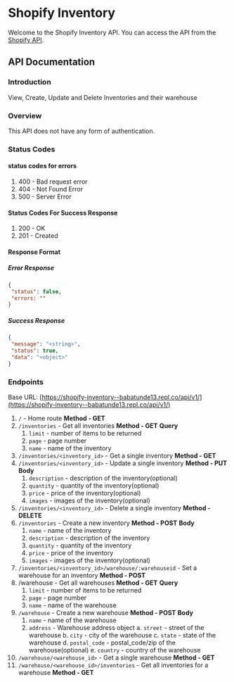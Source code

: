# Shopify Inventory

Welcome to the Shopify Inventory API. You can access the API from the [Shopify API](https://shopify-inventory--babatunde13.repl.co/).

## API Documentation

### Introduction

View, Create, Update and Delete Inventories and their warehouse

### Overview

This API does not have any form of authentication.

### Status Codes

#### status codes for errors

1. 400 - Bad request error
2. 404 - Not Found Error
3. 500 - Server Error

#### Status Codes For Success Response

1. 200 - OK
2. 201 - Created

#### Response Format

##### Error Response

```json
{
 "status": false,
 "errors: ""
}
```

##### Success Response

```json
{
 "message": "<string>",
 "status": true,
 "data": "<object>"
}
```

### Endpoints

Base URL: [https://shopify-inventory--babatunde13.repl.co/api/v1/](https://shopify-inventory--babatunde13.repl.co/api/v1/)

1. `/` - Home route
    **Method - GET**
2. `/inventories` - Get all inventories
    **Method - GET**
    **Query**
    1. `limit` - number of items to be returned
    2. `page` - page number
    3. `name` - name of the inventory
3. `/inventories/<inventory_id>` - Get a single inventory
    **Method - GET**
4. `/inventories/<inventory_id>` - Update a single inventory
    **Method - PUT**
    **Body**
    1. `description` - description of the inventory(optional)
    2. `quantity` - quantity of the inventory(optional)
    3. `price` - price of the inventory(optional)
    4. `images` - images of the inventory(optional)
5. `/inventories/<inventory_id>` - Delete a single inventory
    **Method - DELETE**
6. `/inventories` - Create a new inventory
    **Method - POST**
    **Body**
    1. `name` - name of the inventory
    2. `description` - description of the inventory
    3. `quantity` - quantity of the inventory
    4. `price` - price of the inventory
    5. `images` - images of the inventory(optional)
7. `/inventories/<inventory_id>/warehouse/:warehouseid` - Set a warehouse for an inventory
    **Method - POST**
8. /warehouse - Get all warehouses
    **Method - GET**
    **Query**
    1. `limit` - number of items to be returned
    2. `page` - page number
    3. `name` - name of the warehouse
9. `/warehouse` - Create a new warehouse
    **Method - POST**
    **Body**
    1. `name` - name of the warehouse
    2. `address` - Warehouse address object
            a. `street` - street of the warehouse
            b. `city` - city of the warehouse
            c. `state` - state of the warehouse
            d. `postal_code` - postal_code/zip of the warehouse(optional)
            e. `country` - country of the warehouse
10. `/warehouse/<warehouse_id>` - Get a single warehouse
    **Method - GET**
11. `/warehouse/<warehouse_id>/inventories` - Get all inventories for a warehouse
    **Method - GET**
